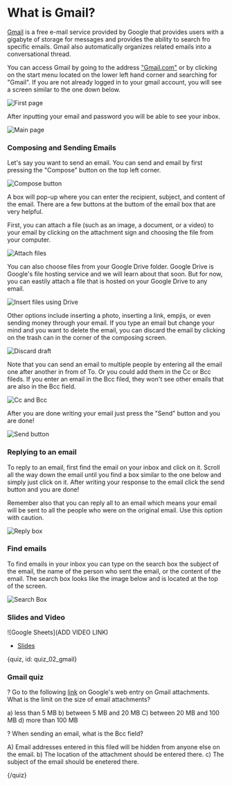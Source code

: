 # What is Gmail?

[Gmail](https://www.gmail.com/) is a free e-mail service provided by Google that provides users with a gigabyte of storage for messages and provides the ability to search fro specific emails. Gmail also automatically organizes related emails into a conversational thread.

You can access Gmail by going to the address ["Gmail.com"](https://www.gmail.com) or by clicking on the start menu located on the lower left hand corner and searching for "Gmail". If you are not already logged in to your gmail account, you will see a screen similar to the one down below.

![First page](images/02_gmail/02_google_gmail_01.png)

After inputting your email and password you will be able to see your inbox.

![Main page](images/02_gmail/02_google_gmail_02.png)

### Composing and Sending Emails

Let's say you want to send an email. You can send and email by first pressing the "Compose" button on the top left corner.

![Compose button](images/02_gmail/02_google_gmail_03.png)

A box will pop-up where you can enter the recipient, subject, and content of the email. There are a few buttons at the buttom of the email box that are very helpful. 

First, you can attach a file (such as an image, a document, or a video) to your email by clicking on the attachment sign and choosing the file from your computer.

![Attach files](images/02_gmail/02_google_gmail_04.png)

You can also choose files from your Google Drive folder. Google Drive is Google's file hosting service and we will learn about that soon. But for now, you can eastily attach a file that is hosted on your Google Drive to any email.

![Insert files using Drive](images/02_gmail/02_google_gmail_05.png)

Other options include inserting a photo, inserting a link, empjis, or even sending money through your email. If you type an email but change your mind and you want to delete the email, you can discard the email by clicking on the trash can in the corner of the composing screen.

![Discard draft](images/02_gmail/02_google_gmail_06.png)

Note that you can send an email to multiple people by entering all the email one after another in from of To. Or you could add them in the Cc or Bcc fileds. If you enter an email in the Bcc filed, they won't see other emails that are also in the Bcc field.

![Cc and Bcc](images/02_gmail/02_google_gmail_07.png)


After you are done writing your email just press the "Send" button and you are done!

![Send button](images/02_gmail/02_google_gmail_08.png)

### Replying to an email

To reply to an email, first find the email on your inbox and click on it. Scroll all the way down the email until you find a box similar to the one below and simply just click on it. After writing your response to the email click the send button and you are done!

Remember also that you can reply all to an email which means your email will be sent to all the people who were on the original email. Use this option with caution.

![Reply box](images/02_gmail/02_google_gmail_09.png)

### Find emails

To find emails in your inbox you can type on the search box the subject of the email, the name of the person who sent the email, or the content of the email. The search box looks like the image below and is located at the top of the screen.

![Search Box](images/02_gmail/02_google_gmail_10.png)

### Slides and Video

![Google Sheets](ADD VIDEO LINK)

* [Slides](https://docs.google.com/presentation/d/1qRfIt3P6JLioc1-NpDbtdUF5CEMSS71_yXmRRWW7KLA/edit?usp=sharing)

{quiz, id: quiz_02_gmail}

### Gmail quiz

? Go to the following [link](https://support.google.com/mail/answer/6584?co=GENIE.Platform%3DDesktop&hl=en) on Google's web entry on Gmail attachments. What is the limit on the size of email attachments?

a) less than 5 MB
b) between 5 MB and 20 MB
C) between 20 MB and 100 MB
d) more than 100 MB

? When sending an email, what is the Bcc field?

A) Email addresses entered in this filed will be hidden from anyone else on the email.
b) The location of the attachment should be entered there.
c) The subject of the email should be enetered there.

{/quiz}